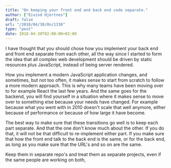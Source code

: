 ```yaml
---
title: "On keeping your front end and back end code separate."
author: ["Eivind Hjertnes"]
draft: false
url: "/2018/04/30/On/1336"
type: "post"
date: 2018-04-30T02:00:00+02:00
---
```


I have thought that you should chose how you implement your back end and
front end separate from each other, all the way since I started to form
the idea that all complex web development should be driven by static
resources plus JavaScript, instead of being server rendered.

How you implement a modern JavaScript application changes, and
sometimes, but not too often, it makes sense to start from scratch to
follow a more modern approach. This is why many teams have been moving
over to for example React the last few years. And the same goes for the
backend, you will find yourself in a situation where it makes sense to
move over to something else because your needs have changed. For example
because what you went with in 2010 doesn't scale that well anymore,
either because of performance or because of how large it have become.

The best way to make sure that these transitions go well is to keep each
part separate. And that the one don't know much about the other. If you
do that, it will not be that difficult to re-implement either part. If
you make sure that how the front end talk to the back end is the same,
or for the back end, as long as you make sure that the URL's and so on
are the same.

Keep them in separate repo's and treat them as separate projects, even
if the same people are working on both,
